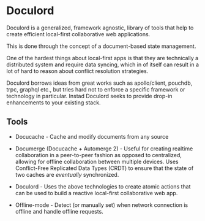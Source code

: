 # Doculord

Doculord is a generalized, framework agnostic, library of tools that help to create efficient local-first collaborative web applications.

This is done through the concept of a document-based state management.

One of the hardest things about local-first apps is that they are technically a distributed system and require data syncing, which in of itself
can result in a lot of hard to reason about conflict resolution strategies.

Doculord borrows ideas from great works such as apollo/client, pouchdb, trpc, graphql etc., but tries hard not to enforce a specific framework or technology in particular. Instad Doculord seeks to provide drop-in enhancements to your existing stack.

## Tools


- Docucache - Cache and modify documents from any source

- Documerge (Docucache + Automerge 2) - Useful for creating realtime collaboration in a peer-to-peer fashion as opposed to centralized, allowing for offline collaboration between multiple devices. Uses Conflict-Free Replicated Data Types (CRDT) to ensure that the state of two caches are _eventually_ synchronized.

- Doculord - Uses the above technologies to create atomic actions that can be used to build a reactive local-first collaborative web app.

- Offline-mode - Detect (or manually set) when network connection is offline and handle offline requests.

